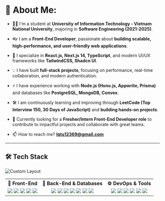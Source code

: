 # 💫 About Me:

-   👨‍💻 I'm a student at **University of Information Technology - Vietnam National University**, majoring in **Software Engineering (2021-2025)**.

-   👓 I am a **Front-End Developer**, passionate about **building scalable, high-performance, and user-friendly web applications**.

-   🌱 I specialize in **React.js, Next.js 14, TypeScript**, and modern UI/UX frameworks like **TailwindCSS, Shadcn UI**.

-   💡 I have built **full-stack projects**, focusing on performance, real-time collaboration, and modern authentication.

-   ⚡ I have experience working with **Node.js (Hono.js, Appwrite, Prisma)** and databases like **PostgreSQL, MongoDB, Convex**.

-   🛠 I am continuously learning and improving through **LeetCode (Top Interview 150, 30 Days of JavaScript)** and **building hands-on projects**.

-   🚀 Currently looking for a **Fresher/Intern Front-End Developer role** to contribute to impactful projects and collaborate with great teams.

-   📫 How to reach me? **lqtu12369@gmail.com**

---

## 🛠 **Tech Stack**

<div width="100%">

<img src="./custom-layout.svg" alt="Custom Layout" />

<br />
<table>
<tr>
<th>🎨 Front-End</th>
<th>💾 Back-End & Databases</th>
<th>⚙️ DevOps & Tools</th>
</tr>

<tr>
<td align="center">
  <img src="https://img.shields.io/badge/-ReactJS-61DAFB?logo=react&logoColor=white&style=for-the-badge"/> 
  <img src="https://img.shields.io/badge/-Next.js-000000?logo=nextdotjs&logoColor=white&style=for-the-badge"/> 
  <img src="https://img.shields.io/badge/-TypeScript-3178C6?logo=typescript&logoColor=white&style=for-the-badge"/> 
  <img src="https://img.shields.io/badge/-TailwindCSS-06B6D4?logo=tailwindcss&logoColor=white&style=for-the-badge"/> 
  <img src="https://img.shields.io/badge/-Shadcn_UI-121212?logo=shadcn&logoColor=white&style=for-the-badge"/>
</td>

<td align="center">
  <img src="https://img.shields.io/badge/-Node.js-339933?logo=node.js&logoColor=white&style=for-the-badge"/> 
  <img src="https://img.shields.io/badge/-Hono.js-ff9900?logo=javascript&logoColor=white&style=for-the-badge"/> 
  <img src="https://img.shields.io/badge/-Appwrite-F02E65?logo=appwrite&logoColor=white&style=for-the-badge"/> 
  <img src="https://img.shields.io/badge/-Prisma-2D3748?logo=prisma&logoColor=white&style=for-the-badge"/> 
  <img src="https://img.shields.io/badge/-PostgreSQL-336791?logo=postgresql&logoColor=white&style=for-the-badge"/> 
  <img src="https://img.shields.io/badge/-MongoDB-47A248?logo=mongodb&logoColor=white&style=for-the-badge"/> 
  <img src="https://img.shields.io/badge/-Convex-000000?logo=convex&logoColor=white&style=for-the-badge"/>
</td>

<td align="center">
  <img src="https://img.shields.io/badge/-Git-F05032?logo=git&logoColor=white&style=for-the-badge"/> 
  <img src="https://img.shields.io/badge/-GitHub-181717?logo=github&logoColor=white&style=for-the-badge"/> 
  <img src="https://img.shields.io/badge/-Docker-2496ED?logo=docker&logoColor=white&style=for-the-badge"/> 
  <img src="https://img.shields.io/badge/-Vercel-000000?logo=vercel&logoColor=white&style=for-the-badge"/> 
  <img src="https://img.shields.io/badge/-Netlify-00C7B7?logo=netlify&logoColor=white&style=for-the-badge"/> 
  <img src="https://img.shields.io/badge/-CI/CD-FF9900?logo=githubactions&logoColor=white&style=for-the-badge"/>
</td>
</tr>
</table>

</div>
